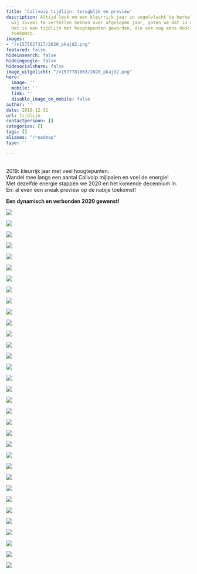 ```yaml
---
title: 'Callvoip tijdlijn: terugblik en preview'
description: Altijd leuk om een kleurrijk jaar in vogelvlucht te herbeleven. Omdat
  wij zoveel te vertellen hebben over afgelopen jaar, goten we dat in een leuk jasje.
  Het is een tijdlijn met hoogtepunten geworden, die ook nog eens doorloopt in de
  toekomst.
images:
- "/v1575627317/2020_pkajd2.png"
featured: false
hideinsearch: false
hideingoogle: false
hidesocialshare: false
image_uitgelicht: "/v1577781063/2020_pkajd2.png"
hero:
  image: ''
  mobile: ''
  link: ''
  disable_image_on_mobile: false
author: ''
date: 2019-12-31
url: tijdlijn
contactpersoon: []
categories: []
tags: []
aliases: "/roadmap"
type: ''

---
```

<br>
2019: kleurrijk jaar met veel hoogtepunten.<br>
Wandel mee langs een aantal Callvoip mijlpalen en voel de energie!<br>
Met dezelfde energie stappen we 2020 en het komende decennium in. <br>
En: al even een sneak preview op de nabije toekomst!

<b>Een dynamisch en verbonden 2020 gewenst!</b>

![](https://res.cloudinary.com/callvoip/image/upload/v1577777786/Untitled-1_e1thpm.png)

[![](https://res.cloudinary.com/callvoip/image/upload/v1577777809/Untitled-2_ngjrbj.png)](https://www.callvoip.nl/voip-cti-koppelen-dat-het-een-lieve-lust-is/ "CTI")

[![](https://res.cloudinary.com/callvoip/image/upload/v1577777953/Untitled-3_ej7m4z.png)](https://www.callvoip.nl/simmpl-app-uitgelicht-geluid/ "Meldteksten")

![](https://res.cloudinary.com/callvoip/image/upload/v1577777972/7_ibpc9o.png)

![](https://res.cloudinary.com/callvoip/image/upload/v1577777994/Untitled-4_an71un.png)

![](https://res.cloudinary.com/callvoip/image/upload/v1577778188/8_fpzlzs.png)

[![](https://res.cloudinary.com/callvoip/image/upload/v1577778207/5_bkd2ty.png)](https://www.noordz.nl/2019/03/12/branded-we-maken-telefonie-leuk-en-gemakkelijk "Noordz")

[![](https://res.cloudinary.com/callvoip/image/upload/v1577778222/9_rebtgl.png)](https://mailchi.mp/callvoip/simmpl-april19 "Vamos 2.0")

[![](https://res.cloudinary.com/callvoip/image/upload/v1577778232/6_k6ns08.png)](https://www.callvoip.nl/click-to-dial-van-nummer-naar-slimme-toepassingen/ "Click-to-Dial 1000")

[![](https://res.cloudinary.com/callvoip/image/upload/v1577778254/dion_ythvpt.png)](https://mailchi.mp/callvoip/simmpl-mei19 "Dion")

[![](https://res.cloudinary.com/callvoip/image/upload/v1577778274/feature_paumvz.png)](https://www.simmpl.nl/downloads/Simmpl_feature-update_juli-2019.pdf "UC update")

![](https://res.cloudinary.com/callvoip/image/upload/v1577778307/monitor_iguchj.png)

![](https://res.cloudinary.com/callvoip/image/upload/v1577778324/id_tevflk.png)

![](https://res.cloudinary.com/callvoip/image/upload/v1577778338/doorverbindne_jyggpn.png)

![](https://res.cloudinary.com/callvoip/image/upload/v1577778350/panasonic_ylmkv4.png)

![](https://res.cloudinary.com/callvoip/image/upload/v1577778360/tim_ncrq2t.png)

![](https://res.cloudinary.com/callvoip/image/upload/v1577778374/logo_l791lf.png)

[![](https://res.cloudinary.com/callvoip/image/upload/v1577778387/site_woyxrm.png)](https://mailchi.mp/callvoip/sep19-nieuwewebsite "Nieuwe Website")

![](https://res.cloudinary.com/callvoip/image/upload/v1577778399/isdn_wtdmdf.png)

![](https://res.cloudinary.com/callvoip/image/upload/v1577778410/roy_mernpa.png)

[![](https://res.cloudinary.com/callvoip/image/upload/v1577778467/qaller3_zmkeji.png)](https://mailchi.mp/callvoip/sep19-nieuweqaller_callvoipdsl "Qaller 3.0")

![](https://res.cloudinary.com/callvoip/image/upload/v1577778485/tim2_ullxis.png)

![](https://res.cloudinary.com/callvoip/image/upload/v1577778501/billboard_vlbqtj.png)

[![](https://res.cloudinary.com/callvoip/image/upload/v1577778513/promotie_ok1w92.png)](https://www.callvoip.nl/bezoek-ons-tijdens-de-promotiedagen2019/ "Promotiedagen")

![](https://res.cloudinary.com/callvoip/image/upload/v1577778523/forum_cgt9vq.png)

[![](https://res.cloudinary.com/callvoip/image/upload/v1577778539/mythen_rvjkgi.png)](https://www.callvoip.nl/5-mythen-over-voip/ "5 Mythen over VoIP")

[![](https://res.cloudinary.com/callvoip/image/upload/v1577778552/kerst_vv2uz9.png)](https://www.callvoip.nl/kerst-klant-verhaal-2019/ "Kerst Verhaal")

[![](https://res.cloudinary.com/callvoip/image/upload/v1577781063/2020_pkajd2.png)](https://www.callvoip.nl/ondersteuning/algemeen/nieuwsbrieven-overzicht/ "2020")

[![](https://res.cloudinary.com/callvoip/image/upload/v1577778581/2020_-_SIP_Trunk_nkimxv.png)](https://www.callvoip.nl/ondersteuning/algemeen/nieuwsbrieven-overzicht/ "Trunk")

[![](https://res.cloudinary.com/callvoip/image/upload/v1577778590/2020_-_waiting_position_ygmsit.png)](https://www.callvoip.nl/ondersteuning/algemeen/nieuwsbrieven-overzicht/ "Wachtrij")

[![](https://res.cloudinary.com/callvoip/image/upload/v1577778604/2020_-_Provisioning_uc3ygd.png)](https://www.callvoip.nl/ondersteuning/algemeen/nieuwsbrieven-overzicht/ "Yealink")

[![](https://res.cloudinary.com/callvoip/image/upload/v1577778616/2020_-_call_in_UC_q9jz9b.png)](https://www.callvoip.nl/ondersteuning/algemeen/nieuwsbrieven-overzicht/ "Bellen")

[![](https://res.cloudinary.com/callvoip/image/upload/v1577778624/2020_-_2FA_cn4rby.png)](https://www.callvoip.nl/ondersteuning/algemeen/nieuwsbrieven-overzicht/ "2FA")
